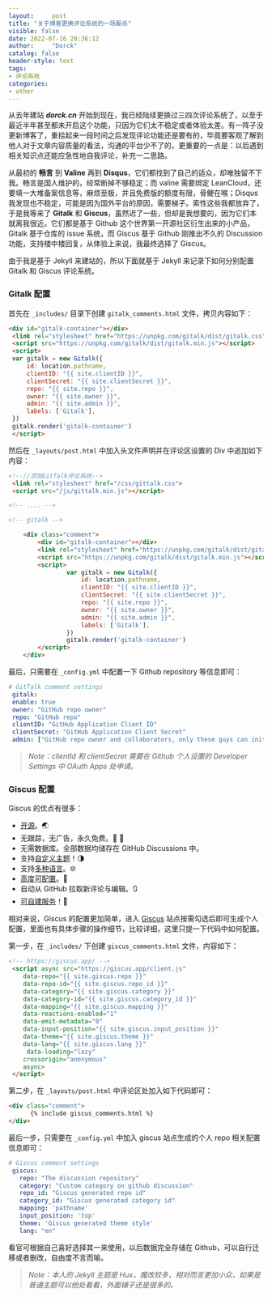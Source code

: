```yaml
---
layout:     post
title: "关于博客更换评论系统的一场厮杀"
visible: false
date: 2022-07-16 20:36:12
author:     "Dorck"
catalog: false
header-style: text
tags: 
- 评论系统
categories:
- other
---
```


从去年建站 ***dorck.cn*** 开始到现在，我已经陆续更换过三四次评论系统了，以至于最近半年甚至都未开启这个功能，只因为它们太不稳定或者体验太差。有一阵子没更新博客了，重拾起来一段时间之后发现评论功能还是要有的，毕竟要客观了解到他人对于文章内容质量的看法，沟通的平台少不了的，更重要的一点是：以后遇到相关知识点还能应急性地自我评论，补充一二思路。

从最初的 **畅言** 到 **Valine** 再到 **Disqus**，它们都找到了自己的适众，却唯独留不下我。畅言是国人维护的，经常断掉不够稳定；而 valine 需要绑定 LeanCloud，还要填一大堆备案信息等，麻烦至极，并且免费版的额度有限，骨鲠在喉；Disqus 我发现也不稳定，可能是因为国外平台的原因，需要梯子。索性这些我都放弃了，于是我等来了 **Gitalk** 和 **Giscus**，虽然迟了一些，但却是我想要的，因为它们本就离我很近。它们都是基于 Github 这个世界第一开源社区衍生出来的小产品，Gitalk 基于仓库的 issue 系统，而 Giscus 基于 Github 刚推出不久的 Discussion 功能，支持楼中楼回复，从体验上来说，我最终选择了 Giscus。

由于我是基于 Jekyll 来建站的，所以下面就基于 Jekyll 来记录下如何分别配置 Gitalk 和 Giscus 评论系统。

### Gitalk 配置

首先在 `_includes/` 目录下创建 `gitalk_comments.html` 文件，拷贝内容如下：

```html
<div id="gitalk-container"></div>
 <link rel="stylesheet" href="https://unpkg.com/gitalk/dist/gitalk.css">
 <script src="https://unpkg.com/gitalk/dist/gitalk.min.js"></script>
 <script>
 var gitalk = new Gitalk({
     id: location.pathname,
     clientID: "{{ site.clientID }}",
     clientSecret: "{{ site.clientSecret }}",
     repo: "{{ site.repo }}",
     owner: "{{ site.owner }}",
     admin: "{{ site.admin }}", 
     labels: ['Gitalk'],
 })
 gitalk.render('gitalk-container')
 </script>
```

然后在 `_layouts/post.html` 中加入头文件声明并在评论区设置的 Div 中追加如下内容：

```html
<!--//添加GitTalk评论系统-->
 <link rel="stylesheet" href="/css/gittalk.css">
 <script src="/js/gittalk.min.js"></script>

<!-- .... -->

<!-- gitalk -->

    <div class="comment">
        <div id="gitalk-container"></div>
        <link rel="stylesheet" href="https://unpkg.com/gitalk/dist/gitalk.css">
        <script src="https://unpkg.com/gitalk/dist/gitalk.min.js"></script>
        <script>
                var gitalk = new Gitalk({
                    id: location.pathname,
                    clientID: "{{ site.clientID }}",
                    clientSecret: "{{ site.clientSecret }}",
                    repo: "{{ site.repo }}",
                    owner: "{{ site.owner }}",
                    admin: "{{ site.admin }}", 
                    labels: ['Gitalk'],
                })
                gitalk.render('gitalk-container')
        </script>
    </div>
```

最后，只需要在 `_config.yml` 中配置一下 Github repository 等信息即可：

```yaml
# GitTalk comment settings
 gitalk:
 enable: true
 owner: "GitHub repo owner"
 repo: "GitHub repo"
 clientID: "GitHub Application Client ID"
 clientSecret: "GitHub Application Client Secret"
 admin: ["GitHub repo owner and collaborators, only these guys can initialize github issues"]
```

> *Note：clientId 和 clientSecret 需要在 Github 个人设置的 Developer Settings 中 OAuth Apps 处申请。*

### Giscus 配置

Giscus 的优点有很多：

- [开源](https://github.com/giscus/giscus)。🌏
- 无跟踪，无广告，永久免费。📡 🚫
- 无需数据库。全部数据均储存在 GitHub Discussions 中。
- 支持[自定义主题](https://github.com/giscus/giscus/blob/main/ADVANCED-USAGE.md#data-theme)！🌗
- 支持[多种语言](https://github.com/giscus/giscus/blob/main/CONTRIBUTING.md#adding-localizations)。🌐
- [高度可配置](https://github.com/giscus/giscus/blob/main/ADVANCED-USAGE.md)。🔧
- 自动从 GitHub 拉取新评论与编辑。🔃
- [可自建服务](https://github.com/giscus/giscus/blob/main/SELF-HOSTING.md)！🤳

相对来说，Giscus 的配置更加简单，进入 [Giscus](https://giscus.app) 站点按需勾选后即可生成个人配置，里面也有具体步骤的操作细节，比较详细，这里只提一下代码中如何配置。

第一步，在 `_includes/` 下创建 `giscus_comments.html` 文件，内容如下：

```html
<!-- https://giscus.app/ -->
 <script async src="https://giscus.app/client.js"
 	data-repo="{{ site.giscus.repo }}"
 	data-repo-id="{{ site.giscus.repo_id }}"
 	data-category="{{ site.giscus.category }}"
 	data-category-id="{{ site.giscus.category_id }}"
 	data-mapping="{{ site.giscus.mapping }}"
 	data-reactions-enabled="1"
 	data-emit-metadata="0"
 	data-input-position="{{ site.giscus.input_position }}"
 	data-theme="{{ site.giscus.theme }}"
 	data-lang="{{ site.giscus.lang }}"
     data-loading="lazy"
 	crossorigin="anonymous"
 	async>
 </script> 
```

第二步，在 `_layouts/post.html` 中评论区处加入如下代码即可：

```html
<div class="comment">
      {% include giscus_comments.html %}
</div>
```

最后一步，只需要在 `_config.yml` 中加入 giscus 站点生成的个人 repo 相关配置信息即可：

```yaml
# Giscus comment settings
 giscus:
   repo: "The discussion repository"
   category: "Custom category on github discussion"
   repo_id: "Giscus generated repo id"
   category_id: "Giscus generated category id"
   mapping: 'pathname'
   input_position: 'top'
   theme: 'Giscus generated theme style'
   lang: "en"
```

看官可根据自己喜好选择其一来使用，以后数据完全存储在 Github，可以自行迁移或者删改，自由度不言而喻。

> *Note：本人的 Jekyll 主题是 Hux，魔改较多，相对而言更加小众，如果是普通主题可以他处看看，外面铺子还是很多的。*